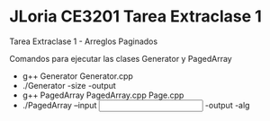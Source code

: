 # JLoria CE3201 Tarea Extraclase 1
Tarea Extraclase 1 - Arreglos Paginados

Comandos para ejecutar las clases Generator y PagedArray
- g++ Generator Generator.cpp
- ./Generator -size <SIZE> -output <OUTPUT FILE PATH>
- g++ PagedArray PagedArray.cpp Page.cpp
- ./PagedArray  –input <INPUT FILE PATH> -output <OUTPUT FILE PATH> -alg <ALGORITMO>
